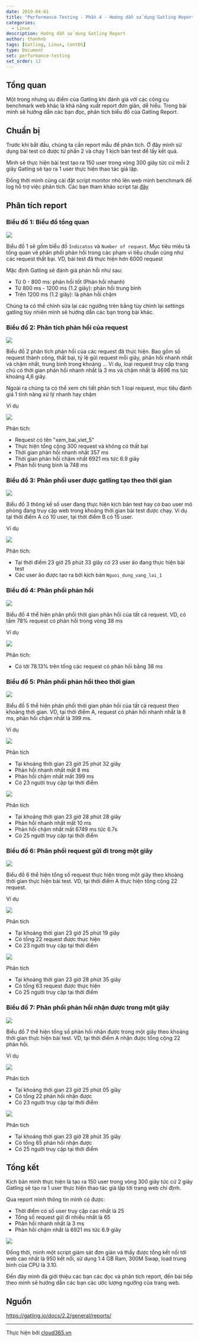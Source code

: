 ```yaml
---
date: 2019-04-01
title: "Performance Testing - Phần 4 - Hướng dẫn sử dụng Gatling Report"
categories:
  - Linux
description: Hướng dẫn sử dụng Gatling Report
author: thanhnb
tags: [Gatling, Linux, CentOS]
type: Document
set: performance-testing
set_order: 12
---
```


## Tổng quan

Một trong nhưng ưu điểm của Gatling khi đánh giá với các công cụ benchmark web khác là khả năng xuất report đơn giản, dễ hiểu. Trong bài mình sẽ hướng dẫn các bạn đọc, phân tích biểu đồ của Gatling Report.

## Chuẩn bị

Trước khi bắt đầu, chúng ta cần report mẫu để phân tích. Ở đây mình sử dụng bài test có được từ phần 2 và chạy 1 kịch bản test để lấy kết quả.

Mình sẽ thực hiện bài test tạo ra 150 user trong vòng 300 giây tức cứ mỗi 2 giây Gatling sẽ tạo ra 1 user thực hiện thao tác giả lập.

Đồng thời mình cũng cài đặt script monitor nhỏ lên web mình benchmark để log hỗ trợ việc phân tích. Các bạn tham khảo script tại [đây](https://github.com/lacoski/monitor-web)

## Phân tích report

### Biểu đồ 1: Biểu đồ tổng quan

![](/images/img-huong-dan-su-dung-report/pic1.png)

Biểu đồ 1 sẽ gồm biểu đồ `Indicatos` và `Number of request`. Mục tiêu miêu tả tổng quan về phân phối phản hồi trong các phạm vi tiểu chuẩn cũng như các request thất bại. VD, bài test đã thực hiện hơn 6000 request

Mặc định Gatling sẽ đánh giá phản hồi như sau:

- Từ 0 - 800 ms: phản hồi tốt (Phản hồi nhanh)
- Từ 800 ms - 1200 ms (1.2 giây): phản hồi trung bình
- Trên 1200 ms (1.2 giây): là phản hồi chậm

Chúng ta có thể chỉnh sửa lại các ngưỡng trên bằng tùy chỉnh lại settings gatling tùy nhiên mình sẽ hướng dẫn các bạn trong bài khác.

### Biểu đồ 2: Phân tích phản hồi của request

![](/images/img-huong-dan-su-dung-report/pic2.png)

Biểu đồ 2 phân tích phản hồi của các request đã thực hiện. Bao gồm số request thành công, thất bại, tỷ lệ gửi request mỗi giây, phản hồi nhanh nhất và chậm nhất, trung bình trong khoảng ... Ví dụ, loại request truy cập trang chủ có thời gian phản hồi nhanh nhất là 3 ms và chậm nhất là 4696 ms tức khoảng 4,6 giây.

Ngoài ra chúng ta có thể xem chi tiết phân tích 1 loại request, mục tiêu đánh giá 1 tính năng xử lý nhanh hay chậm

Ví dụ

![](/images/img-huong-dan-su-dung-report/pic3.png)

Phân tích:

- Request có tên "xem_bai_viet_5" 
- Thực hiện tổng cộng 300 request và không có thất bại
- Thời gian phản hồi nhanh nhất 357 ms
- Thời gian phản hồi chậm nhất 6921 ms tức 6.9 giây
- Phản hồi trung bình là 748 ms

### Biểu đồ 3: Phân phối user được gatling tạo theo thời gian

![](/images/img-huong-dan-su-dung-report/pic4.png)

Biểu đồ 3 thông kế số user đang thực hiện kịch bản test hay có bao user mô phòng đang truy cập web trong khoảng thời gian bài test được chạy. Ví dụ tại thời điểm A có 10 user, tại thời điểm B có 15 user.

Ví dụ

![](/images/img-huong-dan-su-dung-report/pic5.png)

Phân tích:
- Tại thời điểm 23 giờ 25 phút 33 giây có 23 user ảo đang thực hiện bài test
- Các user ảo được tạo ra bởi kịch bản `Nguoi_dung_vang_lai_1`

### Biểu đồ 4: Phân phối phản hồi

![](/images/img-huong-dan-su-dung-report/pic6.png)

Biểu đồ 4 thể hiện phân phối thời gian phản hồi của tất cả request. VD, có tầm 78% request có phản hồi trong vòng 38 ms

Ví dụ

![](/images/img-huong-dan-su-dung-report/pic7.png)

Phân tích:
- Có tới 78.13% trên tổng các request có phản hồi bằng 38 ms

### Biểu đồ 5: Phân phối phản hồi theo thời gian

![](/images/img-huong-dan-su-dung-report/pic8.png)

Biểu đồ 5 thể hiện phân phối thời gian phản hồi của tất cả request theo khoảng thời gian. VD, tại thời điểm A, request có phản hồi nhanh nhất là 8 ms, phản hồi chậm nhất là 399 ms.

Ví dụ

![](/images/img-huong-dan-su-dung-report/pic9.png)

Phân tích
- Tại khoảng thời gian 23 giờ 25 phút 32 giây
- Phản hồi nhanh nhất mất 8 ms
- Phản hồi chậm nhất mất 399 ms
- Có 23 người truy cập tại thời điểm

![](/images/img-huong-dan-su-dung-report/pic10.png)

Phân tích
- Tại khoảng thời gian 23 giờ 28 phút 28 giây
- Phản hồi nhanh nhất mất 10 ms
- Phản hồi chậm nhất mất 6749 ms tức 6.7s
- Có 25 người truy cập tại thời điểm

### Biểu đồ 6: Phân phối request gửi đi trong một giây

![](/images/img-huong-dan-su-dung-report/pic11.png)

Biểu đồ 6 thể hiện tổng số request thực hiện trong một giây theo khoảng thời gian thực hiện bài test. VD, tại thời điểm A thực hiện tổng cộng 22 request.

Ví dụ

![](/images/img-huong-dan-su-dung-report/pic12.png)

Phân tích
- Tại khoảng thời gian 23 giờ 25 phút 19 giây
- Có tổng 22 request được thực hiện
- Có 23 người truy cập tại thời điểm

![](/images/img-huong-dan-su-dung-report/pic13.png)

Phân tích
- Tại khoảng thời gian 23 giờ 28 phút 35 giây
- Có tổng 63 request được thực hiện
- Có 25 người truy cập tại thời điểm

### Biểu đồ 7: Phân phối phản hồi nhận được trong một giây

![](/images/img-huong-dan-su-dung-report/pic14.png)

Biểu đồ 7 thể hiện tổng số phản hồi nhận được trong một giây theo khoảng thời gian thực hiện bài test. VD, tại thời điểm A nhận được tổng cộng 22 phản hồi.

Ví dụ

![](/images/img-huong-dan-su-dung-report/pic15.png)

Phân tích
- Tại khoảng thời gian 23 giờ 25 phút 05 giây
- Có tổng 22 phản hồi nhận được
- Có 23 người truy cập tại thời điểm


![](/images/img-huong-dan-su-dung-report/pic16.png)

Phân tích
- Tại khoảng thời gian 23 giờ 28 phút 35 giây
- Có tổng 65 phản hồi nhận được
- Có 25 người truy cập tại thời điểm

## Tổng kết

Kịch bản mình thực hiện là tạo ra 150 user trong vòng 300 giây tức cứ 2 giây Gatling sẽ tạo ra 1 user thực hiện thao tác giả lập tới trang web chỉ định.

Qua report mình thông tin mình có được:
- Thời điểm có số user truy cập cao nhất là 25
- Tổng số request gửi đi nhiều nhất là 65
- Phản hồi nhanh nhất là 3 ms
- Phản hồi chậm nhất là 6921 ms tức 6.9 giây

![](/images/img-huong-dan-su-dung-report/pic17.png)

Đồng thời, mình một script giám sát đơn giản và thấy được tổng kết nối tới web cao nhất là 950 kết nối, sử dụng 1.4 GB Ram, 300M Swap, load trung bình của CPU là 3.10.

Đến đây mình đã giới thiệu các bạn các đọc và phân tích report, đến bài tiếp theo mình sẽ hướng dẫn các bạn các ước lượng ngưỡng của trang web.

## Nguồn

https://gatling.io/docs/2.2/general/reports/

---
Thực hiện bởi <a href="https://cloud365.vn/" target="_blank">cloud365.vn</a>